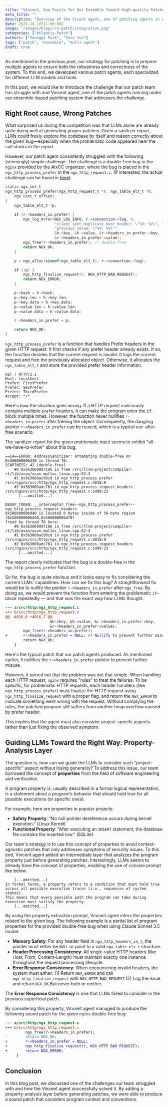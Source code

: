 ```yaml
---
title: "Vincent, One Puzzle for Our Ensemble Toward High-quality Patches"
meta_title: ""
description: "Overview of the Vicent agent, one of patching agents in Atlantis-Patch."
date: 2025-10-10T11:00:00Z
image: "/images/blog/crs-patch/integration.png"
categories: ["Atlantis-Patch"]
authors: ["Younggi Park", "Insu Yun"]
tags: ["patch", "ensemble", "multi-agent"]
draft: true
---
```


As mentioned in the previous post, our strategy for patching is to prepare multiple agents to ensure both the robustness and correctness of the system.
To this end, we developed various patch agents, each specialized for different LLM models and tools. 

In this post, we would like to introduce the challenge that our patch team has struggle with and Vincent agent, one of the patch agents running under our ensemble-based patching system that addresses the challenge.


## Right Root cause, Wrong Patches

What surprised us during the competition was that LLMs alone are already quite doing well at generating proper patches. 
Given a sanitizer report, LLMs could freely explore the codebase by itself and reason correctly about the given bug—especially when the problematic code appeared near the call stacks in the report.

However, our patch agent consistently struggled with the following (seemingly) simple challenge.
The challenge is a double-free bug in the `nginx` provided by the AIxCC organizer, where the bug is placed in the `ngx_http_process_prefer` in the `ngx_http_request.c`.
(If interested, the actual challenge can be found in [here](https://github.com/aixcc-public/challenge-004-nginx-cp/blob/main/.internal_only/cpv10/patches/nginx/good_patch.diff)).

```c
static ngx_int_t
ngx_http_process_prefer(ngx_http_request_t *r, ngx_table_elt_t *h,
    ngx_uint_t offset)
{
    ngx_table_elt_t *p;

    if (r->headers_in.prefer) {
        ngx_log_error(NGX_LOG_INFO, r->connection->log, 0,
                      "client sent duplicate host header: \"%V: %V\", "
                      "previous value: \"%V: %V\"",
                      &h->key, &h->value, &r->headers_in.prefer->key,
                      &r->headers_in.prefer->value);
        ngx_free(r->headers_in.prefer); // double-free
        return NGX_OK;
    }

    p = ngx_alloc(sizeof(ngx_table_elt_t), r->connection->log);

    if (!p) {
        ngx_http_finalize_request(r, NGX_HTTP_BAD_REQUEST);
        return NGX_ERROR;
    }

    p->hash = h->hash;
    p->key.len = h->key.len;
    p->key.data = h->key.data;
    p->value.len = h->value.len;
    p->value.data = h->value.data;

    r->headers_in.prefer = p;

    return NGX_OK;
}
```

`ngx_http_process_prefer` is a function that handles Prefer headers in the given HTTP request.
It first checks if any prefer header already exists. If so, the function decides that the current request is invalid. It logs the current request and free the previously allocated object.
Otherwise, it allocates the `ngx_table_elt_t` and store the provided prefer header information.


```
GET / HTTP/1.1
Host: localhost
Prefer: FirstPrefer
Prefer: SecPrefer
Prefer: ThirdPrefer
Accept: */*
```

Here's how the situation goes wrong. 
If a HTTP request maliciously contains multiple `prefer` headers, it can make the program enter the `if`-block multiple times.
However, the function never nullifies `r->headers_in.prefer` after freeing the object. Consequently, the dangling pointer `r->headers_in.prefer` can be reused, which is a typical use-after-free scenario.


The sanitizer report for the given problematic input seems to exhibit "all-we-have-to-know" about this bug.
```
==14==ERROR: AddressSanitizer: attempting double-free on 0x506000006d40 in thread T0:
SCARINESS: 42 (double-free)
    #0 0x5630699d7106 in free /src/llvm-project/compiler-rt/lib/asan/asan_malloc_linux.cpp:52:3
    #1 0x563069acd9cd in ngx_http_process_prefer /src/nginx/src/http/ngx_http_request.c:4018:9
    #2 0x563069adc761 in ngx_http_process_request_headers /src/nginx/src/http/ngx_http_request.c:1499:23
      [...omitted...]

DEDUP_TOKEN: __interceptor_free--ngx_http_process_prefer--ngx_http_process_request_headers
0x506000006d40 is located 0 bytes inside of 56-byte region [0x506000006d40,0x506000006d78)
freed by thread T0 here:
    #0 0x5630699d7106 in free /src/llvm-project/compiler-rt/lib/asan/asan_malloc_linux.cpp:52:3
    #1 0x563069acd9cd in ngx_http_process_prefer /src/nginx/src/http/ngx_http_request.c:4018:9
    #2 0x563069adc761 in ngx_http_process_request_headers /src/nginx/src/http/ngx_http_request.c:1499:23
      [...omitted...]
```
The report clearly indicates that the bug is a double-free in the `ngx_http_process_prefer` function.


So far, the bug is quite obvious and it looks easy to fix considering the current LLMs' capabilities.
How can we fix this bug? A straightforward fix would be to nullify the pointer `r->headers_in.prefer` after `ngx_free`. By doing so, we would prevent the function from entering the problematic `if`-block repeatedly — and that was the exact way how LLMs thought.

```diff
--- a/src/http/ngx_http_request.c
+++ b/src/http/ngx_http_request.c
@@ -4016,6 +4016,7 @@
                    &h->key, &h->value, &r->headers_in.prefer->key,
                    &r->headers_in.prefer->value);
        ngx_free(r->headers_in.prefer);
+       r->headers_in.prefer = NULL; // Nullify to prevent further misuse (comment by LLMs)
        return NGX_OK;
    }
```

Here's the typical patch that our patch agents produced.
As mentioned earlier, it nullifies the `r->headers_in.prefer` pointer to prevent further misuse.

However, it turned out that the problem was not that simple.
When handling each HTTP request, `nginx` requires "rules" to treat the failures.
To be specific, for problematic HTTP requests, each header handlers (like `ngx_http_process_prefer`) must finalize the HTTP request using `ngx_http_finalize_request` with a proper flag, and return the `NGX_ERROR` to indicate something went wrong with the request.
Without complying the rules, the patched program still suffers from another heap overflow caused by prefer header.

This implies that the agent must also consider project-specifc aspects rather than just fixing the observed symptom.


## Guiding LLMs Toward the Right Way: Property-Analysis Layer


The question is, how can we guide the LLMs to consider such "project-specific" aspect without losing generality?
To address this issue, our team borrowed the concept of **properties** from the field of software engineering and verification.

A program property is, usually described in a formal logical representation, is a statement about a program’s behavior that should hold true for all possible executions (or specific ones).

For example, here are properties in popular projects:
* **Safety Property**: "No null pointer dereference occurs during kernel execution." (Linux Kernel)
* **Functional Property**: "After executing an `INSERT` statement, the database file contains the inserted row." (SQLite)

Our team's strategy is to use this concept of properties to avoid context-agnostic patches that only addresses symptoms of security issues. To this end, Vincent agent added an intermediate layer that analyzes the program property just before generating patches.
Interestingly, LLMs seems to already have the concept of properties, enabling the use of concise prompt like below.
```
    [...omitted...]
In formal terms, a property refers to a condition that must hold true across all possible execution traces (i.e., sequences of system states).
This means that every possible path the program can take during execution must satisfy the property.
    [...omitted...]
```

By using the property extraction prompt, Vincent agent infers the properties related to the given bug.
The following example is a partial list of program properties for the provided double-free bug when using Claude Sonnet 3.5 model.

* **Memory Safety**: For any header field in `ngx_http_headers_in_t`, the pointer must either be `NULL` or point to a valid `ngx_table_elt_t` structure.
* **Header Processing Consistency**: All single-value HTTP headers (like Host, From, Content-Length) must maintain exactly one instance throughout the request processing lifecycle.
* **Error Response Consistency**: When encountering invalid headers, the system must either: (1) Return `NGX_ERROR` and call `ngx_http_finalize_request` with `NGX_HTTP_BAD_REQUEST` (2) Log the issue and return `NGX_OK` But never both or neither.

The **Error Response Consistency** is one that LLMs failed to consider in the previous superficial patch.

By considering this property, Vincent agent managed to produce the following sound patch for the given `nginx` double-free bug:

```diff
--- a/src/http/ngx_http_request.c
+++ b/src/http/ngx_http_request.c
         ngx_free(r->headers_in.prefer);
-        return NGX_OK;
+        r->headers_in.prefer = NULL;
+        ngx_http_finalize_request(r, NGX_HTTP_BAD_REQUEST);
+        return NGX_ERROR;
     }
```

## Conclusion
In this blog post, we discussed one of the challenges our team struggled with and how the Vincent agent successfully solved it.
By adding a property-analysis layer before generating patches, we were able to produce a sound patch that considers program context and conventions.
